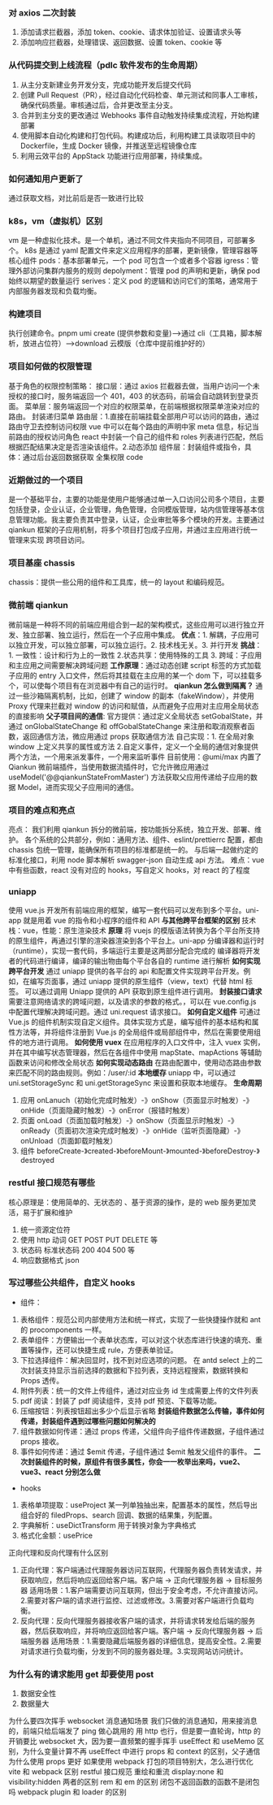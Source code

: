 ### 对 axios 二次封装

1. 添加请求拦截器，添加 token、cookie、请求体加验证、设置请求头等
2. 添加响应拦截器，处理错误、返回数据、设置 token、cookie 等

### 从代码提交到上线流程（pdlc 软件发布的生命周期）

1. 从主分支新建业务开发分支，完成功能开发后提交代码
2. 创建 Pull Request（PR），经过自动化代码检查、单元测试和同事人工审核，确保代码质量。审核通过后，合并更改至主分支。
3. 合并到主分支的更改通过 Webhooks 事件自动触发持续集成流程，开始构建部署
4. 使用脚本自动化构建和打包代码。构建成功后，利用构建工具读取项目中的 Dockerfile，生成 Docker 镜像，并推送至远程镜像仓库
5. 利用云效平台的 AppStack 功能进行应用部署，持续集成。

### 如何通知用户更新了

通过获取文档，对比前后是否一致进行比较

### k8s，vm（虚拟机）区别

vm 是一种虚拟化技术。是一个单机，通过不同文件夹指向不同项目，可部署多个。
k8s 是通过 yaml 配置文件来定义应用程序的部署，更新镜像，管理容器等
核心组件
pods：基本部署单元，一个 pod 可包含一个或者多个容器
igress：管理外部访问集群内服务的规则
depolyment：管理 pod 的声明和更新，确保 pod 始终以期望的数量运行
serives：定义 pod 的逻辑和访问它们的策略，通常用于内部服务器发现和负载均衡。

### 构建项目

执行创建命令。pnpm umi create (提供参数和变量)-->通过 cli（工具箱，脚本解析，放进占位符）-->download 云模版（仓库中提前维护好的）

### 项目如何做的权限管理

基于角色的权限控制策略：
接口层：通过 axios 拦截器去做，当用户访问一个未授权的接口时，服务端返回一个 401，403 的状态码，前端会自动跳转到登录页面。
菜单层：服务端返回一个对应的权限菜单，在前端根据权限菜单渲染对应的路由。
封装递归菜单
路由层：1.直接在前端挂载全部用户可以访问的路由，通过路由守卫去控制访问权限 vue 中可以在每个路由的声明中家 meta 信息，标记当前路由的授权访问角色 react 中封装一个自己的组件和 roles 列表进行匹配，然后根据匹配结果决定是否渲染该组件。2.动态添加
组件层：封装组件或指令，具体：通过后台返回数据获取 全集权限 code

### 近期做过的一个项目

是一个基础平台，主要的功能是使⽤户能够通过单⼀⼊⼝访问公司多个项⽬，主要包括登录，企业认证，企业管理，角色管理，合同模版管理，站内信管理等基本信息管理功能。我主要负责其中登录，认证，企业审批等多个模块的开发。主要通过 qiankun 框架的子应用机制，将多个项目打包成子应用，并通过主应用进行统一管理来实现 跨项目访问。

### 项目基座 chassis

chassis：提供一些公用的组件和工具库，统一的 layout 和编码规范。

### 微前端 qiankun

微前端是一种将不同的前端应用组合到一起的架构模式，这些应用可以进行独立开发、独立部署、独立运行，然后在一个子应用中集成。
**优点**：1. 解耦，子应用可以独立开发，可以独立部署，可以独立运行。2. 技术栈无关。3. 并行开发
**挑战**：1. 一致性：设计和行为上的一致性 2.状态共享：使用特殊的工具 3. 跨域：子应用和主应用之间需要解决跨域问题
**工作原理**：通过动态创建 script 标签的方式加载子应用的 entry 入口文件，然后将其挂载在主应用的某一个 dom 下，可以挂载多个，可以使每个项目有在浏览器中有自己的运行时。
**qiankun 怎么做到隔离？**
通过一些沙箱隔离机制，比如，创建了 window 的副本（fakeWindow），并使用 Proxy 代理来拦截对 window 的访问和赋值，从而避免子应用对主应用全局状态的直接影响
**父子项目间的通信**:
官方提供：通过定义全局状态 setGobalState，并通过 onGlobalStateChange 和 offGobalStateChange 来注册和取消观察者函数，返回通信方法，微应用通过 props 获取通信方法
自己实现：1. 在全局对象 window 上定义共享的属性或方法 2.自定义事件，定义一个全局的通信对象提供两个方法，一个用来派发事件，一个用来监听事件
目前使用：@umi/max 内置了 Qiankun 微前端插件，当使用数据流插件时，它允许微应用通过 useModel('@@qiankunStateFromMaster') 方法获取父应用传递给子应用的数据 Model，进而实现父子应用间的通信。

### 项目的难点和亮点

亮点： 我们利用 qiankun 拆分的微前端，按功能拆分系统，独立开发、部署、维护。
各个系统的公共部分，例如：通用方法、组件、eslint/prettierrc 配置，都由 chassis 包统一管理，能确保所有项目的标准都是统一的。
与后端一起做约定的标准化接口，利用 node 脚本解析 swagger-json 自动生成 api 方法。
难点：vue 中有些函数，react 没有对应的 hooks，写自定义 hooks，对 react 的了程度

### uniapp

使用 vue.js 开发所有前端应用的框架，编写一套代码可以发布到多个平台。uni-app 就是用着 vue 的指令和小程序的组件和 API
**与其他跨平台框架的区别**
技术栈：vue，性能：原生渲染技术
**原理**
将 vuejs 的模版语法转换为各个平台所支持的原生组件，再通过引擎的渲染器渲染到各个平台上。uni-app 分编译器和运行时（runtime），实现一套代码，多端运行主要是这两部分配合完成的 编译器将开发者的代码进行编译，编译的输出物由每个平台各自的 runtime 进行解析
**如何实现跨平台开发**
通过 uniapp 提供的各平台的 api 和配置文件实现跨平台开发。例如，在编写页面事，通过 uniapp 提供的原生组件（view，text）代替 html 标签。
可以通过调用 Uniapp 提供的 API 获取到原生组件进行调用。
**封装接口请求**
需要注意网络请求的跨域问题，以及请求的参数的格式。，可以在 vue.config.js 中配置代理解决跨域问题。通过 uni.request 请求接口。
**如何自定义组件**
可通过 Vue.js 的组件机制实现自定义组件。具体实现方式是，编写组件的基本结构和属性方法等，并将组件注册到 Vue.js 的全局组件或局部组件中，然后在需要使用组件的地方进行调用。
**如何使用 vuex**
在应用程序的入口文件中，注入 vuex 实例，并在其中编写状态管理器，然后在各组件中使用 mapState、mapActions 等辅助函数来访问和修改全局状态
**如何实现动态路由**
在路由配置中，使用动态路由参数来匹配不同的路由规则。例如：/user/:id
**本地缓存**
uniapp 中，可以通过 uni.setStorageSync 和 uni.getStorageSync 来设置和获取本地缓存。
**生命周期**

1. 应用 onLanuch（初始化完成时触发）-》onShow（页面显示时触发）-》onHide（页面隐藏时触发）-》onError（报错时触发）
2. 页面 onLoad（页面加载时触发）-》onShow（页面显示时触发）-》onReady（页面初次渲染完成时触发）-》onHide（监听页面隐藏）-》onUnload（页面卸载时触发）
3. 组件 beforeCreate-》created-》beforeMount-》mounted-》beforeDestroy-》destroyed

### restful 接口规范有哪些

核心原理是：使用简单的、无状态的 、基于资源的操作，是的 web 服务更加灵活，易于扩展和维护

1. 统一资源定位符
2. 使用 http 动词 GET POST PUT DELETE 等
3. 状态码 标准状态码 200 404 500 等
4. 响应数据格式 json

### 写过哪些公共组件，自定义 hooks

- 组件：

1. 表格组件：规范公司内部使用方法和统一样式，实现了一些快捷操作就和 ant 的 procomponents 一样。
2. 表单组件：方便输出一个表单状态库，可以对这个状态库进行快速的填充、重置等操作，还可以快捷生成 rule，方便表单验证。
3. 下拉选择组件：解决回显时，找不到对应选项的问题。 在 antd select 上的二次封装支持显示当前选择的数据和下拉列表，支持远程搜索，数据转换和 Props 透传。
4. 附件列表：统一的文件上传组件，通过对应业务 id 生成需要上传的文件列表
5. pdf 阅读：封装了 pdf 阅读组件，支持 pdf 预览、下载等功能。
6. 压缩按钮：列表按钮超出多少个后显示省略
   **封装组件数据怎么传输，事件如何传递，封装组件遇到过哪些问题如何解决的**
7. 组件数据如何传递：通过 props 传递，父组件向子组件传递数据，子组件通过 props 接收。
8. 事件如何传递：通过 $emit 传递，子组件通过 $emit 触发父组件的事件。
   **二次封装组件的时候，原组件有很多属性，你会一一枚举出来吗，vue2、vue3、react 分别怎么做**

- hooks

1. 表格单项提取：useProject 某一列单独抽出来，配置基本的属性，然后导出组合好的 filedProps、search 回调、数据的结果集，列配置。
2. 字典解析：useDictTransform 用于转换对象为字典格式
3. 格式化金额：usePrice

正向代理和反向代理有什么区别

1. 正向代理：客户端通过代理服务器访问互联网，代理服务器负责转发请求，并获取响应，然后将响应返回给客户端。客户端 → 正向代理服务器 → 目标服务器
   适用场景：1.客户端需要访问互联网，但出于安全考虑，不允许直接访问。2.需要对客户端的请求进行监控、过滤或修改。3.需要对客户端进行负载均衡。
2. 反向代理：反向代理服务器接收客户端的请求，并将请求转发给后端的服务器，然后获取响应，并将响应返回给客户端。客户端 → 反向代理服务器 → 后端服务器
   适用场景：1.需要隐藏后端服务器的详细信息，提高安全性。2.需要对请求进行负载均衡，分发到不同的服务器处理。3.实现网站访问统计。

### 为什么有的请求能用 get 却要使用 post

1. 数据安全性
2. 数据量大

为什么要四次挥手
websocket 消息通知场景
我们只做的消息通知，用来接消息的，前端只给后端发了 ping 做心跳用的
用 http 也行，但是要一直轮询，http 的开销要比 websocket 大，因为要一直频繁的握手挥手
useEffect 和 useMemo 区别，为什么变量计算不再 useEffect 中进行
props 和 context 的区别，父子通信为什么使用 props 更好
如果使用 webpack 打包的项目特别大，怎么进行优化
vite 和 webpack 区别
restful 接口规范
重绘和重流
display:none 和 visibility:hidden 两者的区别
rem 和 em 的区别
闭包不返回函数的函数不是闭包吗
webpack plugin 和 loader 的区别
